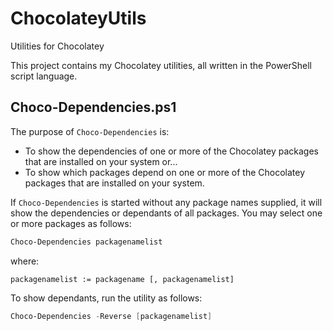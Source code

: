 # ChocolateyUtils
Utilities for Chocolatey

This project contains my Chocolatey utilities, all written in the PowerShell script language.

## Choco-Dependencies.ps1

The purpose of ```Choco-Dependencies``` is:

- To show the dependencies of one or more of the Chocolatey packages that are installed on your
  system or...
- To show which packages depend on one or more of the Chocolatey packages that are installed on
  your system.

If ```Choco-Dependencies``` is started without any package names supplied, it will show the
dependencies or dependants of all packages. You may select one or more packages as follows:

```ps1
Choco-Dependencies packagenamelist
```

where:
```
packagenamelist := packagename [, packagenamelist]
```

To show dependants, run the utility as follows:
```ps1
Choco-Dependencies -Reverse [packagenamelist]
``` 


